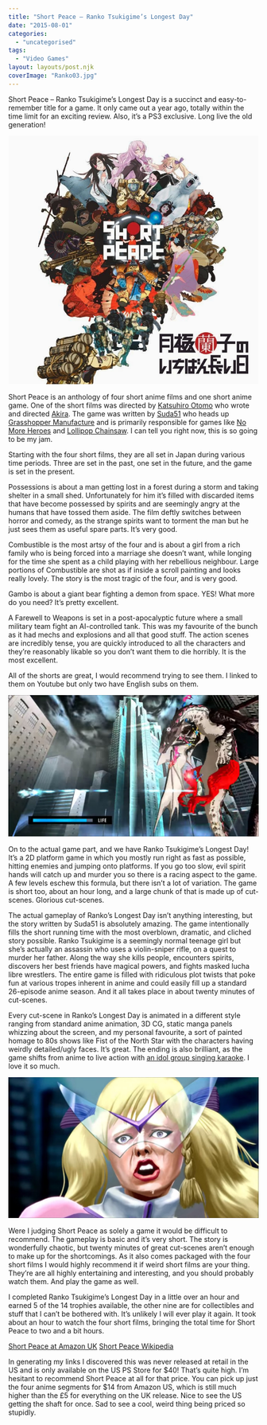 ```yaml
---
title: "Short Peace – Ranko Tsukigime’s Longest Day"
date: "2015-08-01"
categories: 
  - "uncategorised"
tags: 
  - "Video Games"
layout: layouts/post.njk
coverImage: "Ranko03.jpg"
---
```


Short Peace – Ranko Tsukigime’s Longest Day is a succinct and easy-to-remember title for a game. It only came out a year ago, totally within the time limit for an exciting review. Also, it’s a PS3 exclusive. Long live the old generation!

![Ranko Tsukigime's Longest Day](images/Ranko03.jpg "Ranko Tsukigime's Longest Day")

Short Peace is an anthology of four short anime films and one short anime game. One of the short films was directed by [Katsuhiro Otomo](https://en.wikipedia.org/wiki/Katsuhiro_Otomo) who wrote and directed [Akira](https://en.wikipedia.org/wiki/Akira_(manga)). The game was written by [Suda51](https://en.wikipedia.org/wiki/Goichi_Suda) who heads up [Grasshopper Manufacture](https://en.wikipedia.org/wiki/Grasshopper_Manufacture) and is primarily responsible for games like [No More Heroes](https://en.wikipedia.org/wiki/No_More_Heroes_(video_game)) and [Lollipop Chainsaw](https://en.wikipedia.org/wiki/Lollipop_Chainsaw). I can tell you right now, this is so going to be my jam.

Starting with the four short films, they are all set in Japan during various time periods. Three are set in the past, one set in the future, and the game is set in the present.

Possessions is about a man getting lost in a forest during a storm and taking shelter in a small shed. Unfortunately for him it’s filled with discarded items that have become possessed by spirits and are seemingly angry at the humans that have tossed them aside. The film deftly switches between horror and comedy, as the strange spirits want to torment the man but he just sees them as useful spare parts. It’s very good.

Combustible is the most artsy of the four and is about a girl from a rich family who is being forced into a marriage she doesn’t want, while longing for the time she spent as a child playing with her rebellious neighbour. Large portions of Combustible are shot as if inside a scroll painting and looks really lovely. The story is the most tragic of the four, and is very good.

Gambo is about a giant bear fighting a demon from space. YES! What more do you need? It’s pretty excellent.

A Farewell to Weapons is set in a post-apocalyptic future where a small military team fight an AI-controlled tank. This was my favourite of the bunch as it had mechs and explosions and all that good stuff. The action scenes are incredibly tense, you are quickly introduced to all the characters and they’re reasonably likable so you don’t want them to die horribly. It is the most excellent.

All of the shorts are great, I would recommend trying to see them. I linked to them on Youtube but only two have English subs on them.

![Ranko on a motorcycle fighting a dragon](images/Ranko01.jpg "Ranko on a motorcycle fighting a dragon")

On to the actual game part, and we have Ranko Tsukigime’s Longest Day! It’s a 2D platform game in which you mostly run right as fast as possible, hitting enemies and jumping onto platforms. If you go too slow, evil spirit hands will catch up and murder you so there is a racing aspect to the game. A few levels eschew this formula, but there isn’t a lot of variation. The game is short too, about an hour long, and a large chunk of that is made up of cut-scenes. Glorious cut-scenes.

The actual gameplay of Ranko’s Longest Day isn’t anything interesting, but the story written by Suda51 is absolutely amazing. The game intentionally fills the short running time with the most overblown, dramatic, and cliched story possible. Ranko Tsukigime is a seemingly normal teenage girl but she’s actually an assassin who uses a violin-sniper rifle, on a quest to murder her father. Along the way she kills people, encounters spirits, discovers her best friends have magical powers, and fights masked lucha libre wrestlers. The entire game is filled with ridiculous plot twists that poke fun at various tropes inherent in anime and could easily fill up a standard 26-episode anime season. And it all takes place in about twenty minutes of cut-scenes.

Every cut-scene in Ranko’s Longest Day is animated in a different style ranging from standard anime animation, 3D CG, static manga panels whizzing about the screen, and my personal favourite, a sort of painted homage to 80s shows like Fist of the North Star with the characters having weirdly detailed/ugly faces. It’s great. The ending is also brilliant, as the game shifts from anime to live action with [an idol group singing karaoke](https://www.youtube.com/watch?v=JUcjUtjihK8). I love it so much.

![Screenshot of a character crying](images/Ranko02.jpg "Shedding manly tears of friendship")

Were I judging Short Peace as solely a game it would be difficult to recommend. The gameplay is basic and it’s very short. The story is wonderfully chaotic, but twenty minutes of great cut-scenes aren’t enough to make up for the shortcomings. As it also comes packaged with the four short films I would highly recommend it if weird short films are your thing. They’re are all highly entertaining and interesting, and you should probably watch them. And play the game as well.

I completed Ranko Tsukigime’s Longest Day in a little over an hour and earned 5 of the 14 trophies available, the other nine are for collectibles and stuff that I can’t be bothered with. It’s unlikely I will ever play it again. It took about an hour to watch the four short films, bringing the total time for Short Peace to two and a bit hours.

[Short Peace at Amazon UK](http://amzn.to/2Ec0qNn) [Short Peace Wikipedia](https://en.wikipedia.org/wiki/Short_Peace)

In generating my links I discovered this was never released at retail in the US and is only available on the US PS Store for $40! That’s quite high. I’m hesitant to recommend Short Peace at all for that price. You can pick up just the four anime segments for $14 from Amazon US, which is still much higher than the £5 for everything on the UK release. Nice to see the US getting the shaft for once. Sad to see a cool, weird thing being priced so stupidly.
